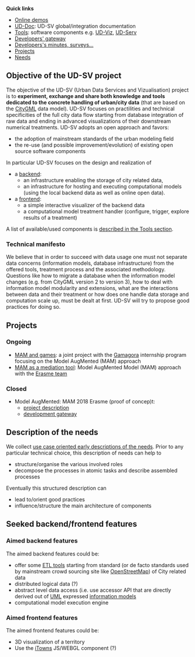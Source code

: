 <a name="top"></a>
**Quick links**
 * [Online demos](UD-Doc/OnlineDemos.md)
 * [UD-Doc](UD-Doc): UD-SV global/integration documentation
 * [Tools](Tools/Readme.md): software components e.g. [UD-Viz](https://github.com/MEPP-team/UD-Viz), [UD-Serv](https://github.com/MEPP-team/UD-Serv) 
 * [Developers' gateway](UD-Doc/Devel/DevelopersCentral.md)
 * [Developers's minutes, surveys...](https://github.com/MEPP-team/UD-SV/wiki)
 * [Projects](#projects)
 * [Needs](UD-Doc/Needs/EarlyNeeds.md)

## Objective of the UD-SV project

The objective of the UD-SV (Urban Data Services and Vizualisation) project is to **experiment, exchange and share both knowledge and tools dedicated to the concrete handling of urban/city data** (that are based on the [CityGML](https://en.wikipedia.org/wiki/CityGML) data model). UD-SV focuses on practilities and technical specificities of the full city data flow starting from database integration of raw data and ending in advanced visualizations of their downstream numerical treatments. UD-SV adopts an open approach and favors:
  * the adoption of mainstream standards of the urban modeling field
  * the re-use (and possible improvement/evolution) of existing open source software components

In particular UD-SV focuses on the design and realization of
  * a [backend](#aimed-backend-features): 
     - an infrastructure enabling the storage of city related data,
     - an infrastructure for hosting and executing computational models (using the local backend data as well as online open data).  
  * a [frontend](#aimed-frontend-features): 
     - a simple interactive visualizer of the backend data
     - a computational model treatment handler (configure, trigger, explore results of a treatment)
     
A list of available/used components is [described in the Tools section](Tools/Readme.md).

### Technical manifesto
We believe that in order to succeed with data usage one must not separate data concerns (information models, database infrastructure) from the offered tools, treatment process and the associated methodology. Questions like how to migrate a database when the information model changes (e.g. from CityGML version 2 to version 3), how to deal with information model modularity and extensions, what are the interactions between data and their treatment or how does one handle data storage and computation scale up, must be dealt at first. UD-SV will try to propose good practices for doing so.

## Projects
### Ongoing
 * [MAM and games](https://github.com/MEPP-team/UD-SV/wiki/MAM-and-games-(Project)): a joint project with the [Gamagora](https://gamagora.univ-lyon2.fr/) internship program focusing on the Model AugMented (MAM) approach
 * [MAM as a mediation tool](https://github.com/MEPP-team/UD-SV/wiki/MAM-as-mediation-tool-(Project)): Model AugMented Model (MAM) approach with the [Erasme team](http://www.polepixel.fr/residents/erasme/)  

### Closed
 * Model AugMented: MAM 2018 Erasme (proof of concep)t:
    - [project description](UD-Doc/Projects/MAM-Erasme-bootstrap/Readme.md)
    - [development gateway](https://github.com/MEPP-team/UD-SV/projects/3)

## Description of the needs
We collect [use case oriented early descriptions of the needs](UD-Doc/Needs/EarlyNeeds.md). 
Prior to any particular technical choice, this description of needs can help to
 * structure/organise the various involved roles
 * decompose the processes in atomic tasks and describe assembled processes
 
Eventually this structured description can 
 * lead to/orient good practices 
 * influence/structure the main architecture of components

## Seeked backend/frontend features
### Aimed backend features
The aimed backend features could be:
 * offer some [ETL tools](https://en.wikipedia.org/wiki/Extract,_transform,_load) starting from standard (or de facto standards used by mainstream crowd sourcing site like [OpenStreetMap](https://en.wikipedia.org/wiki/OpenStreetMap)) of City related data   
 * distributed logical data (?)
 * abstract level data access (i.e. use accessor API that are directly derived out of [UML](https://en.wikipedia.org/wiki/Unified_Modeling_Language) expressed [information models](https://en.wikipedia.org/wiki/Information_model)  
 * computational model execution engine
 
 ### Aimed frontend features
 The aimed frontend features could be:
   * 3D visualization of a territory
   * Use the [iTowns](http://www.itowns-project.org/) JS/WEBGL component (?)
